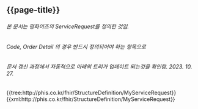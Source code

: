 ## {{page-title}}
###### 본 문서는 평화이즈의 ServiceRequest를 정의한 것임.
###### Code, Order Detail 의 경우 반드시 정의되어야 하는 항목으로
###### 문서 갱신 과정에서 자동적으로 아래의 트리가 업데이트 되는것을 확인함. 2023. 10. 27.

<tabs>
    <tab title="Overview">
      {{tree:http://phis.co.kr/fhir/StructureDefinition/MyServiceRequest}}
    </tab>
    <tab title="Xml" active="true">
      {{xml:http://phis.co.kr/fhir/StructureDefinition/MyServiceRequest}}
    </tab>
</tabs>
